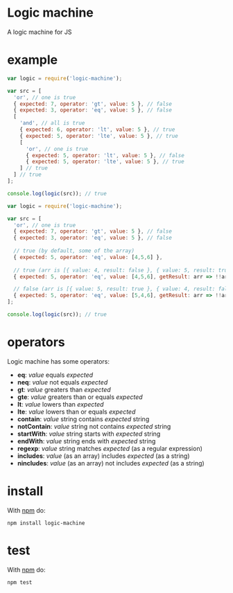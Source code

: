 Logic machine
=============

A logic machine for JS

example
=======

```js
var logic = require('logic-machine');

var src = [
  'or', // one is true
  { expected: 7, operator: 'gt', value: 5 }, // false
  { expected: 3, operator: 'eq', value: 5 }, // false
  [
    'and', // all is true
    { expected: 6, operator: 'lt', value: 5 }, // true
    { expected: 5, operator: 'lte', value: 5 }, // true
    [
      'or', // one is true
      { expected: 5, operator: 'lt', value: 5 }, // false
      { expected: 5, operator: 'lte', value: 5 }, // true
    ] // true
  ] // true
];

console.log(logic(src)); // true
```

```js
var logic = require('logic-machine');

var src = [
  'or', // one is true
  { expected: 7, operator: 'gt', value: 5 }, // false
  { expected: 3, operator: 'eq', value: 5 }, // false
  
  // true (by default, some of the array)
  { expected: 5, operator: 'eq', value: [4,5,6] },
  
  // true (arr is [{ value: 4, result: false }, { value: 5, result: true }, { value: 6, result: false }])
  { expected: 5, operator: 'eq', value: [4,5,6], getResult: arr => !!arr[1].result },

  // false (arr is [{ value: 5, result: true }, { value: 4, result: false }, { value: 6, result: false }])
  { expected: 5, operator: 'eq', value: [5,4,6], getResult: arr => !!arr[1].result },
];

console.log(logic(src)); // true
```

operators
=========

Logic machine has some operators:

* **eq**: *value* equals *expected*
* **neq**: *value* not equals *expected*
* **gt**: *value* greaters than *expected*
* **gte**: *value* greaters than or equals *expected*
* **lt**: *value* lowers than *expected*
* **lte**: *value* lowers than or equals *expected*
* **contain**: *value* string contains *expected* string
* **notContain**: *value* string not contains *expected* string
* **startWith**: *value* string starts with *expected* string
* **endWith**: *value* string ends with *expected* string
* **regexp**: *value* string matches *expected* (as a regular expression)
* **includes**: *value* (as an array) includes *expected* (as a string)
* **nincludes**: *value* (as an array) not includes *expected* (as a string)

install
=======

With [npm](https://www.npmjs.com/package/logic-machine) do:

```
npm install logic-machine
```

test
====

With [npm](https://www.npmjs.com/package/logic-machine) do:

```
npm test
```
